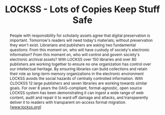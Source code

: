 ---
abstract: 'People with responsibility for scholarly assets agree that digital preservation
  is important. Tomorrow''s readers will need today''s materials; without preservation
  they won''t exist. Librarians and publishers are asking two fundamental questions:
  From this moment on, who will have custody of society''s electronic information?
  From this moment on, who will control and govern society''s electronic archival
  assets? With LOCKSS over 150 libraries and over 80 publishers are working together
  to ensure no one organization has control over our intellectual heritage. By ensuring
  libraries can build collections and retain their role as long-term memory organizations
  in the electronic environment LOCKSS avoids the social hazards of centrally controlled
  information. With CLOCKSS 12 large publishers and seven libraries are working towards
  similar goals. For over 8 years the OAIS-compliant, format-agnostic, open source
  LOCKSS system has been demonstrating it can ingest a wide range of web content,
  audit and repair it to ward off damage and attacks, and transparently deliver it
  to readers with transparent on-access format migration. [www.lockss.org]'
creators:
- Victoria Reich
date: null
document_url: https://services.phaidra.univie.ac.at/api/object/o:294853/download
grand_parent: iPRES
institutions: []
keywords:
- ithaca
landing_page_url: https://phaidra.univie.ac.at/o:294853
language: eng
layout: publication
license: CC BY-SA 3.0 AT
notes_url: null
parent: iPRES 2006
publication_type: presentation
size: 860780
slides_url: null
source_name: iPRES
stream_url: null
title: LOCKSS - Lots of Copies Keep Stuff Safe
year: 2006
---